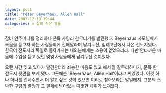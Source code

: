 ```yaml
---
layout: post
title: "Peter Beyerhaus, Allen Hall"
date: 2003-12-19 19:44
categories: ⊙ 삶의 작은 일들
---
```


잠바 안주머니를 정리하다 문득 사영리 한무더기를 발견했다. Beyerhaus 사모님께서 복음을 듣고자 하는 사람들에게 전해달라며 남겨두신, 침례교단에서 나온 전도지였다. 한국어 전도지라 독일로 돌아가시는 내외분에게는 소용이 없었으리라. 다만 안타까운 마음에 수업을 듣고 있던 몇몇 사람들에게 남겨두신 것이었다. 

오랜 시간 잊고 있다가 발견한터라 죄송한 마음도 있고 해서 잘 갈무리하다가, 문득 한 전도지 뒷면을 보게 됐다. 그곳에는 'Beyerhaus, Allen Hall'이라고 써있었다. 이것 하나 하나를 건네주면서 더 알고 싶은 것이 있으면 이리로 찾아오라는 말일테지. 그분의 소박한 구령의 열정과 그 필체에 남아있는 따뜻한 체취가 느껴졌다.
       
